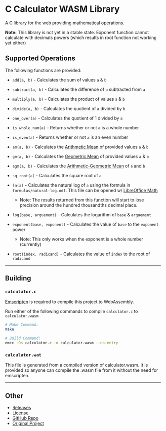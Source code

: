 # C Calculator WASM Library

A C library for the web providing mathematical operations.

**Note:** This library is not yet in a stable state. Exponent function cannot calculate with decimals powers (which results in root function not working yet either)

## Supported Operations

The following functions are provided:

- `add(a, b)` - Calculates the sum of values `a` & `b`
  
- `subtract(a, b)` - Calculates the difference of `b` subtracted from `a`
  
- `multiply(a, b)` - Calculates the product of values `a` & `b`
  
- `divide(a, b)` - Calculates the quotient of `a` divided by `b`
  
- `one_over(a)` - Calculates the quotient of 1 divided by `a`
  
- `is_whole_num(a)` - Returns whether or not `a` is a whole number
  
- `is_even(a)` - Returns whether or not `a` is an even number
  
- `am(a, b)` - Calculates the [Arithmetic Mean](https://en.wikipedia.org/wiki/Arithmetic_mean) of provided values `a` & `b`
  
- `gm(a, b)` - Calculates the [Geometric Mean](https://en.wikipedia.org/wiki/Geometric_mean) of provided values `a` & `b`
  
- `agm(a, b)` - Calculates the [Arithmetic-Geometric Mean](https://en.wikipedia.org/wiki/Arithmetic%E2%80%93geometric_mean) of `a` and `b`
  
- `sq_root(a)` - Calculates the square root of `a`
  
- `ln(a)` - Calculates the natural log of `a` using the formula in `formulas/natural-log.odf`. This file can be opened w/ [LibreOffice Math](https://www.libreoffice.org/download/download-libreoffice/)
  - Note: The results returned from this function will start to lose precision around the hundred thousandths decimal place.
  
- `log(base, arguement)` - Calculates the logarithm of `base` & `arguement`
  
- `exponent(base, exponent)` - Calculates the value of `base` to the `exponent` power
  - Note: This only works when the exponent is a whole number (currently)
  
- `root(index, radicand)` - Calculates the value of `index` to the root of `radicand`

---

## Building

### `calculator.c`

[Emscripten](https://emscripten.org/) is required to compile this project to WebAssembly.

Run either of the following commands to compile `calculator.c` to `calculator.wasm`

```bash
# Make Command:
make

# Build Command:
emcc -Os calculator.c -o calculator.wasm --no-entry
```

### `calculator.wat`

This file is generated from a compiled version of calculator.wasm. It is provided so anyone can compile the .wasm file from it without the need for emscripten.

---

## Other

- [Releases](https://github.com/zdodson21/c-calculator-wasm-library/releases)
- [License](https://github.com/zdodson21/c-calculator-wasm-library/blob/main/LICENSE)
- [GitHub Repo](https://github.com/zdodson21/c-calculator-wasm-library)
- [Original Project](https://github.com/zdodson21/retro-desktop-portfolio)

